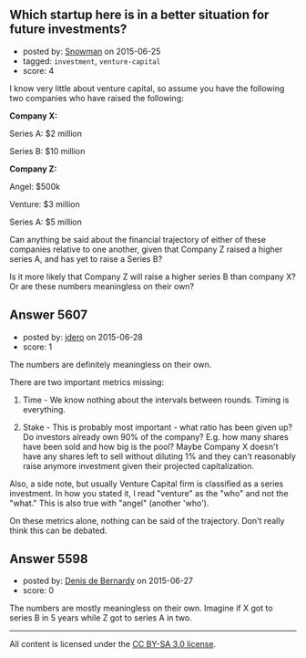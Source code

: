 ## Which startup here is in a better situation for future investments?

- posted by: [Snowman](https://stackexchange.com/users/208458/snowman) on 2015-06-25
- tagged: `investment`, `venture-capital`
- score: 4

I know very little about venture capital, so assume you have the following two companies who have raised the following:


**Company X:**

Series A: $2 million

Series B: $10 million

**Company Z:**

Angel: $500k

Venture: $3 million

Series A: $5 million


Can anything be said about the financial trajectory of either of these companies relative to one another, given that Company Z raised a higher series A, and has yet to raise a Series B?

Is it more likely that Company Z will raise a higher series B than company X? Or are these numbers meaningless on their own?


## Answer 5607

- posted by: [jdero](https://stackexchange.com/users/1972448/jdero) on 2015-06-28
- score: 1

The numbers are definitely meaningless on their own.

There are two important metrics missing:

1. Time - We know nothing about the intervals between rounds. Timing is everything.

2. Stake - This is probably most important - what ratio has been given up? Do investors already own 90% of the company? E.g. how many shares have been sold and how big is the pool? Maybe Company X doesn't have any shares left to sell without diluting 1% and they can't reasonably raise anymore investment given their projected capitalization.

Also, a side note, but usually Venture Capital firm is classified as a series investment. In how you stated it, I read "venture" as the "who" and not the "what." This is also true with "angel" (another 'who').

On these metrics alone, nothing can be said of the trajectory. Don't really think this can be debated.  


## Answer 5598

- posted by: [Denis de Bernardy](https://stackexchange.com/users/182468/denis-de-bernardy) on 2015-06-27
- score: 0

The numbers are mostly meaningless on their own. Imagine if X got to series B in 5 years while Z got to series A in two.



---

All content is licensed under the [CC BY-SA 3.0 license](https://creativecommons.org/licenses/by-sa/3.0/).
